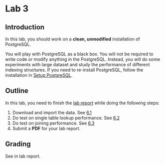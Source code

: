 # Lab 3

## Introduction

In this lab, you should work on a **clean, unmodified** installation of PostgreSQL.

You will play with PostgreSQL as a black box. You will not be required to write code or modify anything in the PostgreSQL. Instead, you will do some experiments with large dataset and study the performance of different indexing structures. If you need to re-install PostgreSQL, follow the installation in [Setup PostgreSQL](./setup.md).

## Outline
In this lab, you need to finish the [lab report](https://canvas.umn.edu/courses/291023/files/28057621?wrap=1) while doing the following steps:
1. Download and import the data. See [6.1](./lab3-1.md)
2. Do test on single table lookup performance. See [6.2](./lab3-2.md)
3. Do test on joining performance. See [6.3](./lab3-3.md)
4. Submit a **PDF** for your lab report. 

## Grading
See in lab report. 